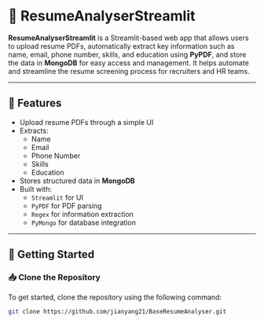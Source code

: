 # 📄 ResumeAnalyserStreamlit

**ResumeAnalyserStreamlit** is a Streamlit-based web app that allows users to upload resume PDFs, automatically extract key information such as name, email, phone number, skills, and education using **PyPDF**, and store the data in **MongoDB** for easy access and management. It helps automate and streamline the resume screening process for recruiters and HR teams.

---

## 🔧 Features

- Upload resume PDFs through a simple UI
- Extracts:
  - Name
  - Email
  - Phone Number
  - Skills
  - Education
- Stores structured data in **MongoDB**
- Built with:
  - `Streamlit` for UI
  - `PyPDF` for PDF parsing
  - `Regex` for information extraction
  - `PyMongo` for database integration

---

## 🚀 Getting Started

### 📥 Clone the Repository

To get started, clone the repository using the following command:

```bash
git clone https://github.com/jianyang21/BaseResumeAnalyser.git
